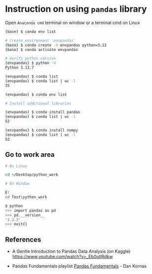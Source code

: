 # Instruction on using `pandas` library

Open `Anaconda cmd` terminal on window or a terminal cmd on Linux

```sh
(base) $ conda env list

# Create environment 'envpandas'
(base) $ conda create -n envpandas python=3.13
(base) $ conda activate envpandas

# Verify python version
(envpandas) $ python -V
Python 3.13.7

(envpandas) $ conda list 
(envpandas) $ conda list | wc -l
35

(envpandas) $ conda env list

# Install additional libraries

(envpandas) $ conda install pandas
(envpandas) $ conda list | wc -l
52

(envpandas) $ conda install numpy
(envpandas) $ conda list | wc -l
52
```

## Go to work area

```sh
# On Linux

cd ~/Desktop/python_work

# On Window

E:
cd Test\python_work

$ python
>>> import pandas as pd
>>> pd.__version__
'2.3.3'
>>> exit()
```

## References

* A Gentle Introduction to Pandas Data Analysis (on Kaggle)
https://www.youtube.com/watch?v=_Eb0utIRdkw

* Pandas Fundamentals playlist [Pandas Fundamentals](https://www.youtube.com/watch?v=8gGNXQgCmIE&list=PLp0BA-8NZ4bgNDMxQojvn6eg71jaaRaYZ) - Dan Kornas
